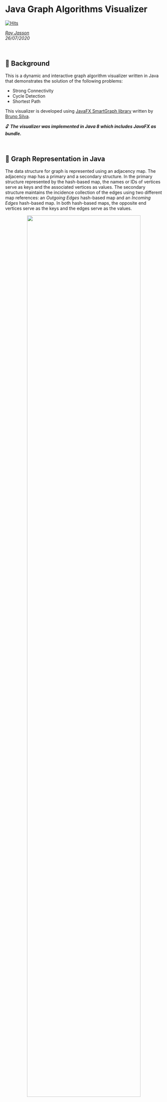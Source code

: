 # Java Graph Algorithms Visualizer

[![Hits](https://hits.seeyoufarm.com/api/count/incr/badge.svg?url=https%3A%2F%2Fgithub.com%2Frayjasson98%2FJava-Graph-Algorithms-Visualizer&count_bg=%2379C83D&title_bg=%23555555&icon=&icon_color=%23E7E7E7&title=hits&edge_flat=false)](https://hits.seeyoufarm.com)

*[Ray Jasson](mailto:haojie.dev@gmail.com)*<br>
*26/07/2020*<br>

<br>

## :notebook: Background

This is a dynamic and interactive graph algorithm visualizer written in Java that demonstrates the solution of the following problems:

- Strong Connectivity
- Cycle Detection
- Shortest Path

This visualizer is developed using [JavaFX SmartGraph library](https://github.com/brunomnsilva/JavaFXSmartGraph) written by [Bruno Silva](https://github.com/brunomnsilva).

:unlock: ***The visualizer was implemented in Java 8 which includes JavaFX as bundle.***

<br>

## :speech_balloon: Graph Representation in Java

The data structure for graph is represented using an adjacency map. The adjacency map has a primary and a secondary structure. In the primary structure represented by the hash-based map, the names or IDs of vertices serve as keys and the associated vertices as values. The secondary structure maintains the incidence collection of the edges using two different map references: an *Outgoing Edges* hash-based map and an *Incoming Edges* hash-based map. In both hash-based maps, the opposite end vertices serve as the keys and the edges serve as the values.

<p align="center"><img src="/docs/pics/AdjacencyMap.png" width=85% height=85%></p>
<p align="center"><i>Schematic Representation of an Adjacency Map</i></p>

Refer to [AdjacencyMapDigraph.java](/src/graphvisualizer/graph/AdjacencyMapDigraph.java) for more details.

<br>

## :computer: Program Execution

The visualizer has 5 functions:

- Strong Connectivity
- Cycle Detection
- Shortest Path
- Add Vertex
- Reset Graph

<p align="center"><img src="/docs/pics/interface.png"></p>
<p align="center"><i>User Interface of the Graph Algorithms Visualizer</i></p>

<br>

### :arrow_down_small: Strong Connectivity

[Tarjan's algorithm](https://en.wikipedia.org/wiki/Tarjan%27s_strongly_connected_components_algorithm) is used to determine whether the directed graph is strongly connected by finding the strongly connected components (SCCs) of the graph. The implementation of Tarjan's algorithm is as follows:

- **If the graph is strongly connected**<br>
Print the resulting strongly-connected graph
- **Else**<br>
Generate random edges between vertices until the graph is strongly connected

<p align="center"><img src="/docs/gifs/StrongConnectivity.gif"></p>
<p align="center"><i>Random edges are generated until the graph is strongly connected</i></p>

Refer to [StrongConnectivity.java](/src/graphvisualizer/graphalgorithms/StrongConnectivity.java) for more details.

<br>

### :arrow_down_small: Cycle Detection

[Depth-First Search (DFS)](https://en.wikipedia.org/wiki/Depth-first_search) is used to detect the presence of a cycle in the graph. The implementation of DFS cycle detection algorithm is as follows:

- **If the graph has a cycle**<br>
Print the resulting cycle and its length
- **Else**<br>
Generate random edges between vertices until the graph has a cycle

<p align="center"><img src="/docs/gifs/CycleDetection.gif"></p>
<p align="center"><i>Random edges are generated until the graph has a cycle</i></p>

Refer to [CycleDetection.java](/src/graphvisualizer/graphalgorithms/CycleDetection.java) for more details.

<br>

### :arrow_down_small: Shortest Path

[Dijkstra's algorithm](https://en.wikipedia.org/wiki/Dijkstra%27s_algorithm) is used to determine the shortest path between two end vertices in the graph. You can select a start vertex and an end vertex of the shortest path by double-clicking the vertices. The selected end vertices are shown in yellow. The implementation of Dijkstra's algorithm is as follows:

- **If there is a path between the start vertex and the end vertex**<br>
Print the shortest path between the end vertices and the path cost
- **Else**<br>
Generate random edges between vertices until a path is formed between the end vertices

<p align="center"><img src="/docs/gifs/ShortestPath.gif"></p>
<p align="center"><i>Random edges are generated until the graph has a path between two end vertices</i></p>

Refer to [ShortestPath.java](/src/graphvisualizer/graphalgorithms/ShortestPath.java) for more details.

<br>

### :arrow_down_small: Add Vertex and Reset Graph

- You can add up to maximum 5 additional vertices to the graph for testing and viewing the solution of the algorithms.

<p align="center"><img src="/docs/gifs/Add.gif"></p>
<p align="center"><i>An example of adding 2 additional vertices to the graph, and performing strong connectivity algorithm</i></p>

- You can reset the graph to its default state.

Refer to [Main.java](/src/graphvisualizer/graphalgorithms/Main.java) for more details.

<br>

## :black_nib: References

- Cormen, T. H., Leiserson, C., Rivest, R., & Stein, C. (2009). Introduction to Algorithms (3rd ed.). Cambridge, Massachusetts, United States of America: MIT Press.
- Goodrich, M. T., & Tamassia, R. (2014). Data Structures and Algorithms in Java (6th ed.). New Jersey: John Wiley.
- [A generic (Java FX) graph visualization library](https://github.com/brunomnsilva/JavaFXSmartGraph)
